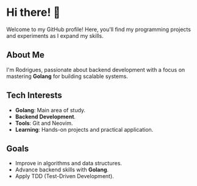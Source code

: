 # Hi there! 🚀
Welcome to my GitHub profile! Here, you'll find my programming projects and experiments as I expand my skills.

## About Me
I'm Rodrigues, passionate about backend development with a focus on mastering **Golang** for building scalable systems.

## Tech Interests
- **Golang**: Main area of study.
- **Backend Development**.
- **Tools**: Git and Neovim.
- **Learning**: Hands-on projects and practical application.

## Goals
- Improve in algorithms and data structures.
- Advance backend skills with **Golang**.
- Apply TDD (Test-Driven Development).
